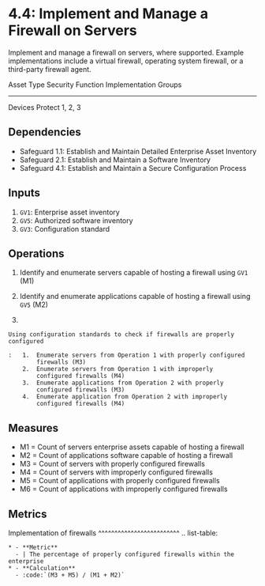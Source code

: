 # 4.4: Implement and Manage a Firewall on Servers

Implement and manage a firewall on servers, where supported. Example
implementations include a virtual firewall, operating system firewall,
or a third-party firewall agent.

  Asset Type   Security Function   Implementation Groups
  ------------ ------------------- -----------------------
  Devices      Protect             1, 2, 3

## Dependencies

-   Safeguard 1.1: Establish and Maintain Detailed Enterprise Asset
    Inventory
-   Safeguard 2.1: Establish and Maintain a Software Inventory
-   Safeguard 4.1: Establish and Maintain a Secure Configuration Process

## Inputs

1.  `GV1`: Enterprise asset inventory
2.  `GV5`: Authorized software inventory
3.  `GV3`: Configuration standard

## Operations

1.  Identify and enumerate servers capable of hosting a firewall using
    `GV1` (M1)

2.  Identify and enumerate applications capable of hosting a firewall
    using `GV5` (M2)

3.  

    Using configuration standards to check if firewalls are properly configured

    :   1.  Enumerate servers from Operation 1 with properly configured
            firewalls (M3)
        2.  Enumerate servers from Operation 1 with improperly
            configured firewalls (M4)
        3.  Enumerate applications from Operation 2 with properly
            configured firewalls (M3)
        4.  Enumerate application from Operation 2 with improperly
            configured firewalls (M4)

## Measures

-   M1 = Count of servers enterprise assets capable of hosting a
    firewall
-   M2 = Count of applications software capable of hosting a firewall
-   M3 = Count of servers with properly configured firewalls
-   M4 = Count of servers with improperly configured firewalls
-   M5 = Count of applications with properly configured firewalls
-   M6 = Count of applications with improperly configured firewalls

## Metrics

Implementation of firewalls
\^\^\^\^\^\^\^\^\^\^\^\^\^\^\^\^\^\^\^\^\^\^\^\^\^ .. list-table:

    * - **Metric**
      - | The percentage of properly configured firewalls within the enterprise
    * - **Calculation**
      - :code:`(M3 + M5) / (M1 + M2)`
